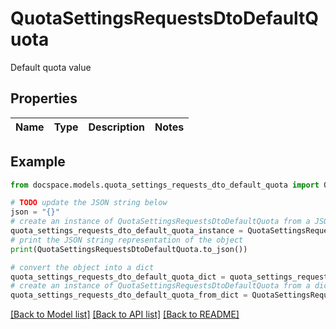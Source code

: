 # QuotaSettingsRequestsDtoDefaultQuota

Default quota value

## Properties

Name | Type | Description | Notes
------------ | ------------- | ------------- | -------------

## Example

```python
from docspace.models.quota_settings_requests_dto_default_quota import QuotaSettingsRequestsDtoDefaultQuota

# TODO update the JSON string below
json = "{}"
# create an instance of QuotaSettingsRequestsDtoDefaultQuota from a JSON string
quota_settings_requests_dto_default_quota_instance = QuotaSettingsRequestsDtoDefaultQuota.from_json(json)
# print the JSON string representation of the object
print(QuotaSettingsRequestsDtoDefaultQuota.to_json())

# convert the object into a dict
quota_settings_requests_dto_default_quota_dict = quota_settings_requests_dto_default_quota_instance.to_dict()
# create an instance of QuotaSettingsRequestsDtoDefaultQuota from a dict
quota_settings_requests_dto_default_quota_from_dict = QuotaSettingsRequestsDtoDefaultQuota.from_dict(quota_settings_requests_dto_default_quota_dict)
```
[[Back to Model list]](../README.md#documentation-for-models) [[Back to API list]](../README.md#documentation-for-api-endpoints) [[Back to README]](../README.md)


